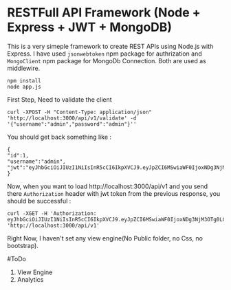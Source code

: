 # RESTFull API Framework (Node + Express + JWT + MongoDB)

This is a very simeple framework to create REST APIs using Node.js with Express. 
I have used `jsonwebtoken` npm package for authrization and `MongoClient` npm package for MongoDb Connection. Both are used as middlewire.  

```
npm install
node app.js
```
First Step, Need to validate the client
```
curl -XPOST -H "Content-Type: application/json" 'http://localhost:3000/api/v1/validate' -d '{"username":"admin","password":"admin"}''
```
You should get back something like :
```
{
"id":1,
"username":"admin",
"jwt":"eyJhbGciOiJIUzI1NiIsInR5cCI6IkpXVCJ9.eyJpZCI6MSwiaWF0IjoxNDg3NjM3OTg0LCJleHAiOjE0ODc2NDE1ODR9.1jMwROveQeR64baJOPdZV4SdpmKKVRvgPg0wJX9sHnI"
}
```
Now, when you want to load http://localhost:3000/api/v1 and you send there `Authorization` header with jwt token from the previous response, you should be successful :
```
curl -XGET -H 'Authorization: eyJhbGciOiJIUzI1NiIsInR5cCI6IkpXVCJ9.eyJpZCI6MSwiaWF0IjoxNDg3NjM3OTg0LCJleHAiOjE0ODc2NDE1ODR9.1jMwROveQeR64baJOPdZV4SdpmKKVRvgPg0wJX9sHnI' 'http://localhost:3000/api/v1'
```
Right Now, I haven't set any view engine(No Public folder, no Css, no bootstrap). 

#ToDo
1. View Engine
2. Analytics
